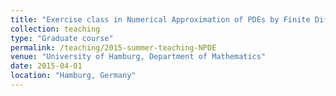 ```yaml
---
title: "Exercise class in Numerical Approximation of PDEs by Finite Difference and Finite Volume Methods"
collection: teaching
type: "Graduate course"
permalink: /teaching/2015-summer-teaching-NPDE
venue: "University of Hamburg, Department of Mathematics"
date: 2015-04-01 
location: "Hamburg, Germany"
---
```


